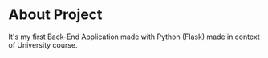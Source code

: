 # About Project
It's my first Back-End Application made with Python (Flask) made in context of University course. 
